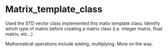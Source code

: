 # Matrix_template_class

Used the STD vector class implemented this matix template class. Identify which type of matrix before creating a matrix class (i.e. integer matrix, float matrix, etc...)

Mathematical operations include adding, multiplying. More on the way.
